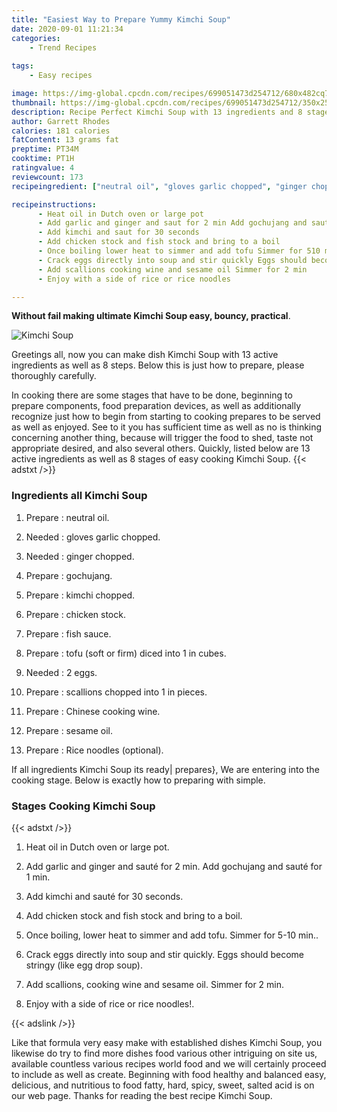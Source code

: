 ```yaml
---
title: "Easiest Way to Prepare Yummy Kimchi Soup"
date: 2020-09-01 11:21:34
categories:
    - Trend Recipes
    
tags:
    - Easy recipes

image: https://img-global.cpcdn.com/recipes/699051473d254712/680x482cq70/kimchi-soup-recipe-main-photo.jpg
thumbnail: https://img-global.cpcdn.com/recipes/699051473d254712/350x250cq70/kimchi-soup-recipe-main-photo.jpg
description: Recipe Perfect Kimchi Soup with 13 ingredients and 8 stages of easy cooking.
author: Garrett Rhodes
calories: 181 calories
fatContent: 13 grams fat
preptime: PT34M
cooktime: PT1H
ratingvalue: 4
reviewcount: 173
recipeingredient: ["neutral oil", "gloves garlic chopped", "ginger chopped", "gochujang", "kimchi chopped", "chicken stock", "fish sauce", "tofu soft or firm diced into 1 in cubes", "2 eggs", "scallions chopped into 1 in pieces", "Chinese cooking wine", "sesame oil", "Rice noodles optional"]

recipeinstructions: 
      - Heat oil in Dutch oven or large pot 
      - Add garlic and ginger and saut for 2 min Add gochujang and saut for 1 min 
      - Add kimchi and saut for 30 seconds 
      - Add chicken stock and fish stock and bring to a boil 
      - Once boiling lower heat to simmer and add tofu Simmer for 510 min 
      - Crack eggs directly into soup and stir quickly Eggs should become stringy like egg drop soup 
      - Add scallions cooking wine and sesame oil Simmer for 2 min 
      - Enjoy with a side of rice or rice noodles

---
```




**Without fail making ultimate Kimchi Soup easy, bouncy, practical**. 


![Kimchi Soup](https://img-global.cpcdn.com/recipes/699051473d254712/680x482cq70/kimchi-soup-recipe-main-photo.jpg "Kimchi Soup")




Greetings all, now you can make dish Kimchi Soup with 13 active ingredients as well as 8 steps. Below this is just how to prepare, please thoroughly carefully.

In cooking there are some stages that have to be done, beginning to prepare components, food preparation devices, as well as additionally recognize just how to begin from starting to cooking prepares to be served as well as enjoyed. See to it you has sufficient time as well as no is thinking concerning another thing, because will trigger the food to shed, taste not appropriate desired, and also several others. Quickly, listed below are 13 active ingredients as well as 8 stages of easy cooking Kimchi Soup.
{{< adstxt />}}

### Ingredients all Kimchi Soup


1. Prepare  : neutral oil.

1. Needed  : gloves garlic chopped.

1. Needed  : ginger chopped.

1. Prepare  : gochujang.

1. Prepare  : kimchi chopped.

1. Prepare  : chicken stock.

1. Prepare  : fish sauce.

1. Prepare  : tofu (soft or firm) diced into 1 in cubes.

1. Needed  : 2 eggs.

1. Prepare  : scallions chopped into 1 in pieces.

1. Prepare  : Chinese cooking wine.

1. Prepare  : sesame oil.

1. Prepare  : Rice noodles (optional).



If all ingredients Kimchi Soup its ready| prepares}, We are entering into the cooking stage. Below is exactly how to preparing with simple.

### Stages Cooking Kimchi Soup

{{< adstxt />}}


1. Heat oil in Dutch oven or large pot.



1. Add garlic and ginger and sauté for 2 min. Add gochujang and sauté for 1 min.



1. Add kimchi and sauté for 30 seconds.



1. Add chicken stock and fish stock and bring to a boil.



1. Once boiling, lower heat to simmer and add tofu. Simmer for 5-10 min..



1. Crack eggs directly into soup and stir quickly. Eggs should become stringy (like egg drop soup).



1. Add scallions, cooking wine and sesame oil. Simmer for 2 min.



1. Enjoy with a side of rice or rice noodles!.





{{< adslink />}}

Like that formula very easy make with established dishes Kimchi Soup, you likewise do try to find more dishes food various other intriguing on site us, available countless various recipes world food and we will certainly proceed to include as well as create. Beginning with food healthy and balanced easy, delicious, and nutritious to food fatty, hard, spicy, sweet, salted acid is on our web page. Thanks for reading the best recipe Kimchi Soup.
